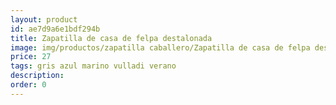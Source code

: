 ```yaml
---
layout: product
id: ae7d9a6e1bdf294b
title: Zapatilla de casa de felpa destalonada 
image: img/productos/zapatilla caballero/Zapatilla de casa de felpa destalonada =27 =gris azul marino vulladi verano.webp
price: 27 
tags: gris azul marino vulladi verano
description: 
order: 0
---
```

